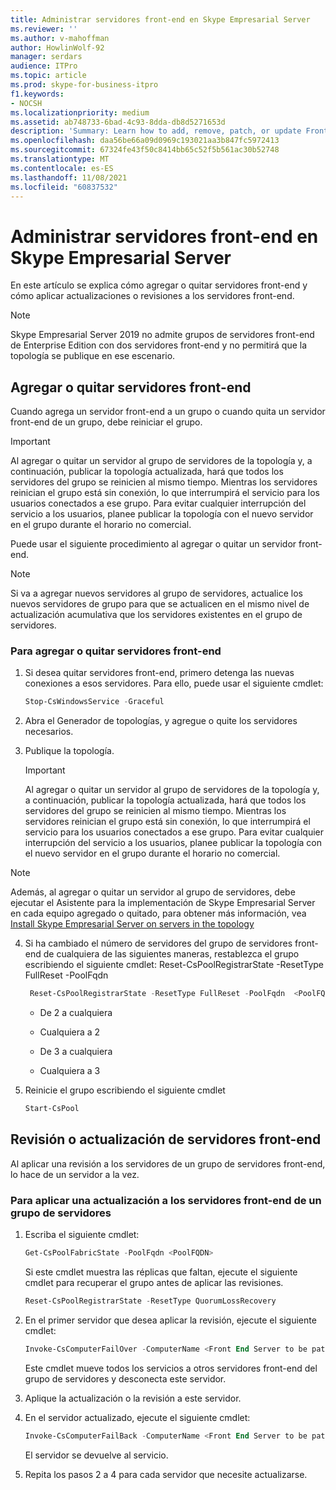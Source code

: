 ```yaml
---
title: Administrar servidores front-end en Skype Empresarial Server
ms.reviewer: ''
ms.author: v-mahoffman
author: HowlinWolf-92
manager: serdars
audience: ITPro
ms.topic: article
ms.prod: skype-for-business-itpro
f1.keywords:
- NOCSH
ms.localizationpriority: medium
ms.assetid: ab748733-6bad-4c93-8dda-db8d5271653d
description: 'Summary: Learn how to add, remove, patch, or update Front End Servers in Skype Empresarial Server.'
ms.openlocfilehash: daa56be66a09d0969c193021aa3b847fc5972413
ms.sourcegitcommit: 67324fe43f50c8414bb65c52f5b561ac30b52748
ms.translationtype: MT
ms.contentlocale: es-ES
ms.lasthandoff: 11/08/2021
ms.locfileid: "60837532"
---
```

# <a name="manage-front-end-servers-in-skype-for-business-server"></a>Administrar servidores front-end en Skype Empresarial Server
 
En este artículo se explica cómo agregar o quitar servidores front-end y cómo aplicar actualizaciones o revisiones a los servidores front-end.

  > [!NOTE]
> Skype Empresarial Server 2019 no admite grupos de servidores front-end de Enterprise Edition con dos servidores front-end y no permitirá que la topología se publique en ese escenario.

## <a name="add-or-remove-front-end-servers"></a>Agregar o quitar servidores front-end
  
Cuando agrega un servidor front-end a un grupo o cuando quita un servidor front-end de un grupo, debe reiniciar el grupo. 
  
> [!IMPORTANT]
> Al agregar o quitar un servidor al grupo de servidores de la topología y, a continuación, publicar la topología actualizada, hará que todos los servidores del grupo se reinicien al mismo tiempo. Mientras los servidores reinician el grupo está sin conexión, lo que interrumpirá el servicio para los usuarios conectados a ese grupo. Para evitar cualquier interrupción del servicio a los usuarios, planee publicar la topología con el nuevo servidor en el grupo durante el horario no comercial. 
  
Puede usar el siguiente procedimiento al agregar o quitar un servidor front-end.
  
> [!NOTE]
> Si va a agregar nuevos servidores al grupo de servidores, actualice los nuevos servidores de grupo para que se actualicen en el mismo nivel de actualización acumulativa que los servidores existentes en el grupo de servidores. 
  
### <a name="to-add-or-remove-front-end-servers"></a>Para agregar o quitar servidores front-end

1. Si desea quitar servidores front-end, primero detenga las nuevas conexiones a esos servidores. Para ello, puede usar el siguiente cmdlet:
    
   ```PowerShell
   Stop-CsWindowsService -Graceful
   ```

2. Abra el Generador de topologías, y agregue o quite los servidores necesarios. 
    
3. Publique la topología.
    
    > [!IMPORTANT]
    > Al agregar o quitar un servidor al grupo de servidores de la topología y, a continuación, publicar la topología actualizada, hará que todos los servidores del grupo se reinicien al mismo tiempo. Mientras los servidores reinician el grupo está sin conexión, lo que interrumpirá el servicio para los usuarios conectados a ese grupo. Para evitar cualquier interrupción del servicio a los usuarios, planee publicar la topología con el nuevo servidor en el grupo durante el horario no comercial. 
  
  > [!NOTE]
> Además, al agregar o quitar un servidor al grupo de servidores, debe ejecutar el Asistente para la implementación de Skype Empresarial Server en cada equipo agregado o quitado, para obtener más información, vea [Install Skype Empresarial Server on servers in the topology](../../deploy/install/install-skype-for-business-server.md)
  
4. Si ha cambiado el número de servidores del grupo de servidores front-end de cualquiera de las siguientes maneras, restablezca el grupo escribiendo el siguiente cmdlet: Reset-CsPoolRegistrarState -ResetType FullReset -PoolFqdn 
    
   ```PowerShell
    Reset-CsPoolRegistrarState -ResetType FullReset -PoolFqdn  <PoolFQDN>
   ```

     - De 2 a cualquiera
    
     - Cualquiera a 2
    
     - De 3 a cualquiera
    
     - Cualquiera a 3
    
5. Reinicie el grupo escribiendo el siguiente cmdlet
    
   ```PowerShell
   Start-CsPool
   ```

## <a name="patch-or-update-front-end-servers"></a>Revisión o actualización de servidores front-end

Al aplicar una revisión a los servidores de un grupo de servidores front-end, lo hace de un servidor a la vez. 
  
### <a name="to-apply-an-upgrade-to-the-front-end-servers-in-a-pool"></a>Para aplicar una actualización a los servidores front-end de un grupo de servidores

1. Escriba el siguiente cmdlet:
    
   ```PowerShell
   Get-CsPoolFabricState -PoolFqdn <PoolFQDN>
   ```

     Si este cmdlet muestra las réplicas que faltan, ejecute el siguiente cmdlet para recuperar el grupo antes de aplicar las revisiones.
    
   ```PowerShell
   Reset-CsPoolRegistrarState -ResetType QuorumLossRecovery
   ```

2. En el primer servidor que desea aplicar la revisión, ejecute el siguiente cmdlet:
    
   ```PowerShell
   Invoke-CsComputerFailOver -ComputerName <Front End Server to be patched>
   ```

    Este cmdlet mueve todos los servicios a otros servidores front-end del grupo de servidores y desconecta este servidor.
    
3. Aplique la actualización o la revisión a este servidor.
    
4. En el servidor actualizado, ejecute el siguiente cmdlet:
    
   ```PowerShell
   Invoke-CsComputerFailBack -ComputerName <Front End Server to be patched>
   ```

    El servidor se devuelve al servicio.
    
5. Repita los pasos 2 a 4 para cada servidor que necesite actualizarse.
